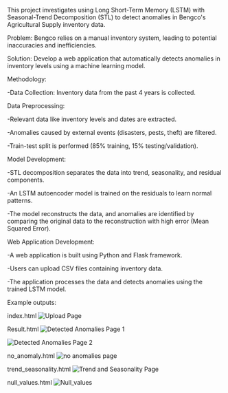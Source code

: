 This project investigates using Long Short-Term Memory (LSTM) with Seasonal-Trend Decomposition (STL) to detect anomalies in Bengco's Agricultural Supply inventory data.

Problem: Bengco relies on a manual inventory system, leading to potential inaccuracies and inefficiencies.

Solution: Develop a web application that automatically detects anomalies in inventory levels using a machine learning model.


Methodology:

-Data Collection: Inventory data from the past 4 years is collected.


Data Preprocessing:

-Relevant data like inventory levels and dates are extracted.

-Anomalies caused by external events (disasters, pests, theft) are filtered.

-Train-test split is performed (85% training, 15% testing/validation).


Model Development:

-STL decomposition separates the data into trend, seasonality, and residual components.

-An LSTM autoencoder model is trained on the residuals to learn normal patterns.

-The model reconstructs the data, and anomalies are identified by comparing the original data to the reconstruction with high error (Mean Squared Error).


Web Application Development:

-A web application is built using Python and Flask framework.

-Users can upload CSV files containing inventory data.

-The application processes the data and detects anomalies using the trained LSTM model.

Example outputs:

index.html
![Upload Page](https://github.com/CarlosIanL/Anomaly-Detection-on-Inventory-Levels-Data-using-LSTM-with-STL-Seasonal-Trend-Decomposition/assets/132331338/032ad514-0ecd-4b2a-b8e6-59f21d8bd52e)

Result.html
![Detected Anomalies Page 1](https://github.com/CarlosIanL/Anomaly-Detection-on-Inventory-Levels-Data-using-LSTM-with-STL-Seasonal-Trend-Decomposition/assets/132331338/47ed878a-986b-4801-9247-471ca986f469)

![Detected Anomalies Page 2](https://github.com/CarlosIanL/Anomaly-Detection-on-Inventory-Levels-Data-using-LSTM-with-STL-Seasonal-Trend-Decomposition/assets/132331338/4c80534f-455e-467f-89a5-7f81a9672fa8)

no_anomaly.html
![no anomalies page](https://github.com/CarlosIanL/Anomaly-Detection-on-Inventory-Levels-Data-using-LSTM-with-STL-Seasonal-Trend-Decomposition/assets/132331338/9eca1a32-8a56-48fa-bb25-d24260397692)

trend_seasonality.html
![Trend and Seasonality Page](https://github.com/CarlosIanL/Anomaly-Detection-on-Inventory-Levels-Data-using-LSTM-with-STL-Seasonal-Trend-Decomposition/assets/132331338/fd8239ec-1c23-44b7-9a3f-06800f67f5b9)

null_values.html
![Null_values](https://github.com/CarlosIanL/Anomaly-Detection-on-Inventory-Levels-Data-using-LSTM-with-STL-Seasonal-Trend-Decomposition/assets/132331338/1d42645b-0777-4639-b089-6635a578793a)
